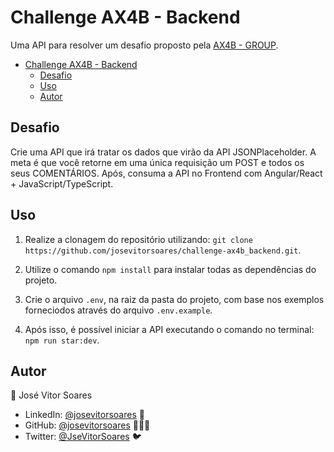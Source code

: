 # Challenge AX4B - Backend

Uma API para resolver um desafio proposto pela [AX4B - GROUP](https://ax4b.com/).

- [Challenge AX4B - Backend](#challenge-ax4b---backend)
  - [Desafio](#desafio)
  - [Uso](#uso)
  - [Autor](#autor)

## Desafio

Crie uma API que irá tratar os dados que virão da API JSONPlaceholder. A meta é
que você retorne em uma única requisição um POST e todos os seus
COMENTÁRIOS. Após, consuma a API no Frontend com Angular/React + JavaScript/TypeScript.

## Uso

1. Realize a clonagem do repositório utilizando: `git clone https://github.com/josevitorsoares/challenge-ax4b_backend.git`.

2. Utilize o comando `npm install` para instalar todas as dependências do projeto.

3. Crie o arquivo `.env`, na raiz da pasta do projeto, com base nos exemplos forneciodos através do arquivo `.env.example`.

4. Após isso, é possível iniciar a API executando o comando no terminal: `npm run star:dev`.

## Autor

👤 José Vitor Soares

- LinkedIn: [@josevitorsoares](https://www.linkedin.com/in/josevitorsoares/) 🔗
- GitHub: [@josevitorsoares](https://github.com/josevitorsoares) 👨🏻‍💻
- Twitter: [@JseVitorSoares](https://twitter.com/JseVitorSoares) 🐦
